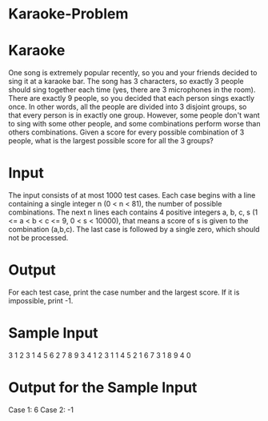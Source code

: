 # Karaoke-Problem

# Karaoke
One song is extremely popular recently, so you and your friends decided to sing it at a karaoke bar. The song has 3 characters, so exactly 3 people should sing together each time (yes, there are 3 microphones in the room). There are exactly 9 people, so you decided that each person sings exactly once. In other words, all the people are divided into 3 disjoint groups, so that every person is in exactly one group.
However, some people don't want to sing with some other people, and some combinations perform worse than others combinations. Given a score for every possible combination of 3 people, what is the largest possible score for all the 3 groups?
# Input
The input consists of at most 1000 test cases. Each case begins with a line containing a single integer n (0 < n < 81), the number of possible combinations. The next n lines each contains 4 positive integers a, b, c, s (1 <= a < b < c <= 9, 0 < s < 10000), that means a score of s is given to the combination (a,b,c). The last case is followed by a single zero, which should not be processed.
# Output
For each test case, print the case number and the largest score. If it is impossible, print -1.
# Sample Input
3
1 2 3 1
4 5 6 2
7 8 9 3
4
1 2 3 1
1 4 5 2
1 6 7 3
1 8 9 4
0
# Output for the Sample Input
Case 1: 6
Case 2: -1
